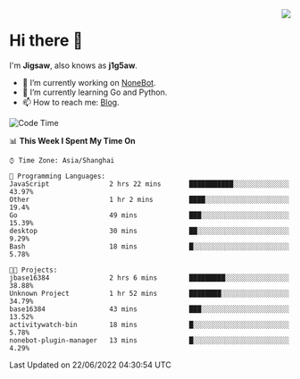 <a href="#">
  <img align="right" src="https://github-readme-stats.vercel.app/api?username=j1g5awi&count_private=true&show_icons=true&title_color=80070B&text_color=B3B3B3&bg_color=212121&icon_color=80070B" />
</a>

# Hi there 👋

I'm **Jigsaw**, also knows as **j1g5aw**.

- 🔭 I’m currently working on [NoneBot](https://github.com/nonebot).
- 🌱 I’m currently learning Go and Python.
- 📫 How to reach me: [Blog](https://blog.maddestroyer.xyz/).

<!--START_SECTION:waka-->
![Code Time](http://img.shields.io/badge/Code%20Time-0%20secs-blue)

📊 **This Week I Spent My Time On** 

```text
⌚︎ Time Zone: Asia/Shanghai

💬 Programming Languages: 
JavaScript               2 hrs 22 mins       ███████████░░░░░░░░░░░░░░   43.97% 
Other                    1 hr 2 mins         ████░░░░░░░░░░░░░░░░░░░░░   19.4% 
Go                       49 mins             ███░░░░░░░░░░░░░░░░░░░░░░   15.39% 
desktop                  30 mins             ██░░░░░░░░░░░░░░░░░░░░░░░   9.29% 
Bash                     18 mins             █░░░░░░░░░░░░░░░░░░░░░░░░   5.78%

🐱‍💻 Projects: 
jbase16384               2 hrs 6 mins        █████████░░░░░░░░░░░░░░░░   38.88% 
Unknown Project          1 hr 52 mins        ████████░░░░░░░░░░░░░░░░░   34.79% 
base16384                43 mins             ███░░░░░░░░░░░░░░░░░░░░░░   13.52% 
activitywatch-bin        18 mins             █░░░░░░░░░░░░░░░░░░░░░░░░   5.78% 
nonebot-plugin-manager   13 mins             █░░░░░░░░░░░░░░░░░░░░░░░░   4.29%

```


 Last Updated on 22/06/2022 04:30:54 UTC
<!--END_SECTION:waka-->

